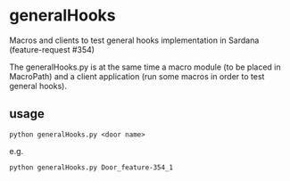 # generalHooks
Macros and clients to test general hooks implementation in Sardana (feature-request #354)

The generalHooks.py is at the same time a macro module (to be placed in MacroPath)
and a client application (run some macros in order to test general hooks).

## usage

```
python generalHooks.py <door name>
```
e.g.
```
python generalHooks.py Door_feature-354_1
```
